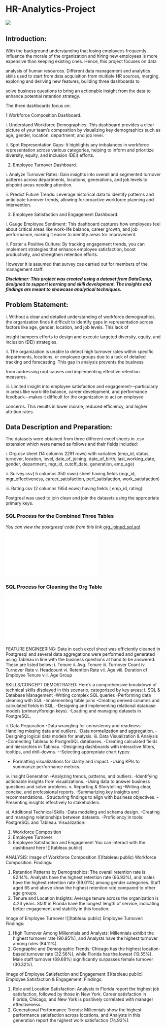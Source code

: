 # HR-Analytics-Project

![](hr_logo.avif)

## Introduction:

With the background understanding that losing employees frequently influence the morale of the organization and hiring new employees is more expensive than keeping existing ones. Hence, this project focuses on data 

analysis of human resources. Different data management and analytics skills used to start from data acquisition from multiple HR sources, merging, exploring and deriving new features, building three dashboards to 

solve business questions to bring an actionable insight from the data to enhance potential retention strategy.

The three dashboards focus on:

 1 Workforce Composition Dashboard.

i.	Understand Workforce Demographics: This dashboard provides a clear picture of your team’s composition by visualizing key demographics such as age, gender, location, department, and job level.

ii.	Spot Representation Gaps: It highlights any imbalances in workforce representation across various categories, helping to inform and prioritize diversity, equity, and inclusion (DEI) efforts.

2. Employee Turnover Dashboard.
   
i.	Analyze Turnover Rates: Gain insights into overall and segmented turnover patterns across departments, locations, generations, and job levels to pinpoint areas needing attention.

ii.	Predict Future Trends: Leverage historical data to identify patterns and anticipate turnover trends, allowing for proactive workforce planning and intervention.

3.	Employee Satisfaction and Engagement Dashboard.
   
i.	Gauge Employee Sentiment: This dashboard captures how employees feel about critical areas like work-life balance, career growth, and job performance, making it easier to identify areas for improvement.

ii.	Foster a Positive Culture: By tracking engagement trends, you can implement strategies that enhance employee satisfaction, boost productivity, and strengthen retention efforts.

However it is assumed that survey cas carried out for members of the management staff.

**_Disclaimer: This project was created using a dataset from DataCamp, designed to support learning and skill development. The insights and findings are meant to showcase analytical techniques._**


## Problem Statement:

i.	Without a clear and detailed understanding of workforce demographics, the organization finds it difficult to identify gaps in representation across factors like age, gender, location, and job levels. This lack of 

insight hampers efforts to design and execute targeted diversity, equity, and inclusion (DEI) strategies.

ii.	The organization is unable to detect high turnover rates within specific departments, locations, or employee groups due to a lack of detailed tracking and forecasting. This gap in analysis prevents the business 

from addressing root causes and implementing effective retention measures.

iii.	Limited insight into employee satisfaction and engagement—particularly in areas like work-life balance, career development, and performance feedback—makes it difficult for the organization to act on employee 

concerns. This results in lower morale, reduced efficiency, and higher attrition rates.

## Data Description and Preparation:

The datasets were obtained from three different excel sheets in .csv extension which were named as follows and their fields included: 

i.	Org.csv sheet (14 columns 2291 rows) with variables (emp_id, status, turnover, location, level, date_of_joining, date_of_birth, last_working_date, gender, department, mgr_id, cutoff_date, generation, emp_age)

ii.	Survey.csv( 5 columns 350 rows) sheet having fields (mgr_id, mgr_effectiveness, career_satisfaction, perf_satisfaction, work_satisfaction)

iii.	Rating.csv (2 columns 1954 eows) having fields ( emp_id, rating)

Postgresl was used to join clean and join the datasets using the appropriate primary keys.

### SQL Process for the Combined Three Tables
_You can view the postgresql code from this link_ [org_joined_sql.sql](org_joined_sql.sql)
![](hr_joining_tables.pdf)
 
 ### SQL Process for Cleaning the Org Table
![](org_cleaned_sql.sql)

 

FEATURE ENGINEERING:
Data in each excel sheet was efficiently cleaned in Postgresql and several data aggregations were performed and generated using Tableau in line with the business questions at hand to be answered: These are listed below:
i.	Tenure	ii. Avg. Tenure	 iii. Turnover Count	iv. Turnover Rate	v. Headcount 	vi. Retention Rate	vii. Age	 viii. Duration of Employee Tenure viii. Age Group

SKILLS/CONCEPT DEMOSTRATED:
Here’s a comprehensive breakdown of technical skills displayed in this scenario, categorized by key areas:
i.	SQL & Database Management
   -Writing complex SQL queries 
    -Performing data cleaning with SQL 
    -Implementing table joins 
    -Creating derived columns and calculated fields in SQL.
    -Designing and implementing relational database models (primary/foreign keys).
    -Loading and managing datasets in PostgreSQL.

ii.	Data Preparation
    -Data wrangling for consistency and readiness.
   -Handling missing data and outliers.
    -Data normalization and aggregation.
    -Designing logical data models for analysis.
iii. Data Visualization & Analysis
    -Connecting Tableau to PostgreSQL databases.
    -Creating calculated fields and hierarchies in Tableau.
    -Designing dashboards with interactive filters, tooltips, and drill-downs.
    --Selecting appropriate chart types:
   - Formatting visualizations for clarity and impact.
    -Using KPIs to summarize performance metrics.

iv.	Insight Generation
-Analyzing trends, patterns, and outliers.
 -Identifying actionable insights from visualizations.
  -Using data to answer business questions and solve problems.
v. Reporting & Storytelling
-Writing clear, concise, and professional reports.
  -Summarizing key insights and recommendations.
   -Structuring findings to align with business objectives.
    -Presenting insights effectively to stakeholders.

vi.	Additional Technical Skills
-Data modeling and schema design.
 -Creating and managing relationships between datasets.
-Proficiency in tools: PostgreSQL and Tableau.
Visualization:
1. Workforce Composition
2. Employee Turnover
3. Employee Satisfaction and Engagement
You can interact with the dashboard here ![](tableau public)

ANALYSIS:
Image of Workforce Composition ![](tableau public)
Workforce Composition:
Findings:
1. Retention Patterns by Demographics:
The overall retention rate is 82.14%. Analysts have the highest retention rate (66.93%), and males have the highest retention rate (69.01%) among gender categories.
Staff aged 65 and above show the highest retention rate compared to other age groups.
2. Tenure and Location Insights:
Average tenure across the organization is 4.23 years.
Staff in Florida have the longest length of service, indicating better engagement and stability in this location.

Image of Employee Turnover  ![](tableau public)
Employee Turnover:
Findings:
1. High Turnover Among Millennials and Analysts:
Millennials exhibit the highest turnover rate (90.95%), and Analysts have the highest turnover among roles (84.11%).
2. Geographic and Demographic Trends:
Chicago has the highest location-based turnover rate (32.56%), while Florida has the lowest (10.55%). Male staff turnover (69.68%) significantly surpasses female turnover (30.32%).

Image of Employee Satisfaction and Engagement  ![](tableau public)
Employee Satisfaction & Engagement:
Findings:
1. Role and Location Satisfaction:
Analysts in Florida report the highest job satisfaction, followed by those in New York. Career satisfaction in Florida, Chicago, and New York is positively correlated with manager effectiveness.
2. Generational Performance Trends:
Millennials show the highest performance satisfaction across locations, and Analysts in this generation report the highest work satisfaction (74.93%).




